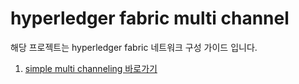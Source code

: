 # hyperledger fabric multi channel 

해당 프로젝트는 hyperledger fabric 네트워크 구성 가이드 입니다.



1. [simple multi channeling 바로가기](https://github.com/pjt3591oo/hyperledger-fabric-multi-channel/tree/master/1.simple%20multi%20channeling)


